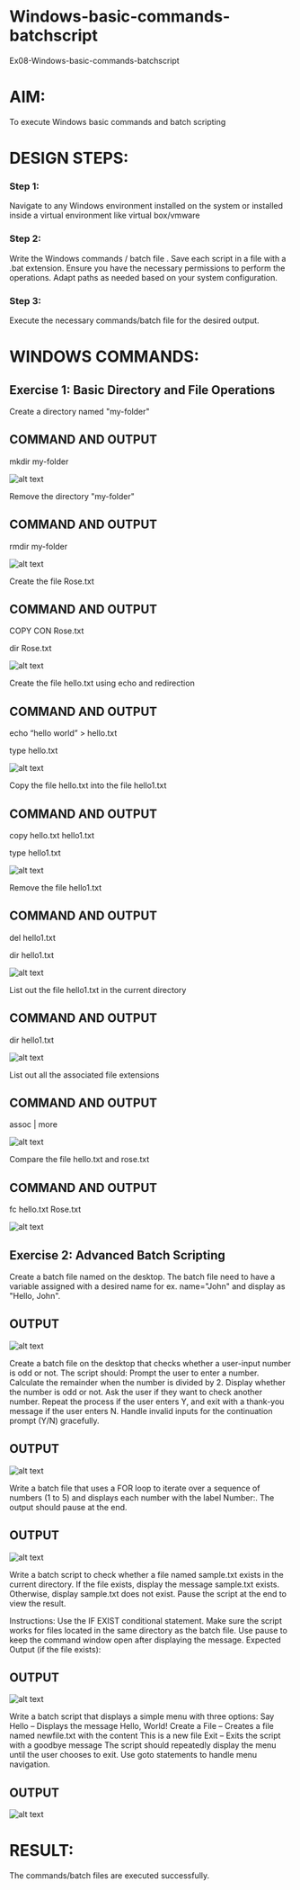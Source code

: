 # Windows-basic-commands-batchscript
Ex08-Windows-basic-commands-batchscript

# AIM:
To execute Windows basic commands and batch scripting

# DESIGN STEPS:

### Step 1:

Navigate to any Windows environment installed on the system or installed inside a virtual environment like virtual box/vmware 

### Step 2:

Write the Windows commands / batch file . Save each script in a file with a .bat extension. Ensure you have the necessary permissions to perform the operations. Adapt paths as needed based on your system configuration.
### Step 3:

Execute the necessary commands/batch file for the desired output. 




# WINDOWS COMMANDS:
## Exercise 1: Basic Directory and File Operations
Create a directory named "my-folder"

## COMMAND AND OUTPUT

mkdir my-folder

![alt text](<img/Screenshot 2025-10-23 143512.png>)

Remove the directory "my-folder"

## COMMAND AND OUTPUT

rmdir my-folder

![alt text](<img/Screenshot 2025-10-23 144349.png>)

Create the file Rose.txt

## COMMAND AND OUTPUT

COPY CON Rose.txt

dir Rose.txt

![alt text](<img/Screenshot 2025-10-25 132552.png>)

Create the file hello.txt using echo and redirection

## COMMAND AND OUTPUT

echo “hello world” > hello.txt

type hello.txt

![alt text](<img/Screenshot 2025-10-24 231400.png>)

Copy the file hello.txt into the file hello1.txt

## COMMAND AND OUTPUT

copy hello.txt hello1.txt

type hello1.txt

![alt text](<img/Screenshot 2025-10-25 133459.png>)

Remove the file hello1.txt

## COMMAND AND OUTPUT

del hello1.txt

dir hello1.txt

![alt text](<img/Screenshot 2025-10-25 133846.png>)

List out the file hello1.txt in the current directory

## COMMAND AND OUTPUT

dir hello1.txt

![alt text](<img/Screenshot 2025-10-25 134525.png>)

List out all the associated file extensions 

## COMMAND AND OUTPUT

assoc | more

![alt text](<img/Screenshot 2025-10-25 134612.png>)

Compare the file hello.txt and rose.txt

## COMMAND AND OUTPUT

fc hello.txt Rose.txt

![alt text](<img/Screenshot 2025-10-25 135022.png>)


## Exercise 2: Advanced Batch Scripting
Create a batch file named on the desktop. The batch file need to have a variable assigned with a desired name for ex. name="John" and display as "Hello, John".

## OUTPUT

![alt text](img/1bat.png)

Create a batch file  on the desktop that checks whether a user-input number is odd or not. The script should:
Prompt the user to enter a number.
Calculate the remainder when the number is divided by 2.
Display whether the number is odd or not.
Ask the user if they want to check another number.
Repeat the process if the user enters Y, and exit with a thank-you message if the user enters N.
Handle invalid inputs for the continuation prompt (Y/N) gracefully.

## OUTPUT

![alt text](img/2.bat.png)

Write a batch file that uses a FOR loop to iterate over a sequence of numbers (1 to 5) and displays each number with the label Number:. The output should pause at the end.

## OUTPUT

![alt text](img/3bat.png)

Write a batch script to check whether a file named sample.txt exists in the current directory. If the file exists, display the message sample.txt exists. Otherwise, display sample.txt does not exist. Pause the script at the end to view the result.

Instructions:
Use the IF EXIST conditional statement.
Make sure the script works for files located in the same directory as the batch file.
Use pause to keep the command window open after displaying the message.
Expected Output (if the file exists):

## OUTPUT

![alt text](img/4bat.png)

Write a batch script that displays a simple menu with three options:
Say Hello – Displays the message Hello, World!
Create a File – Creates a file named newfile.txt with the content This is a new file
Exit – Exits the script with a goodbye message
The script should repeatedly display the menu until the user chooses to exit. Use goto statements to handle menu navigation.

## OUTPUT

![alt text](img/5bat.png)

# RESULT:
The commands/batch files are executed successfully.

